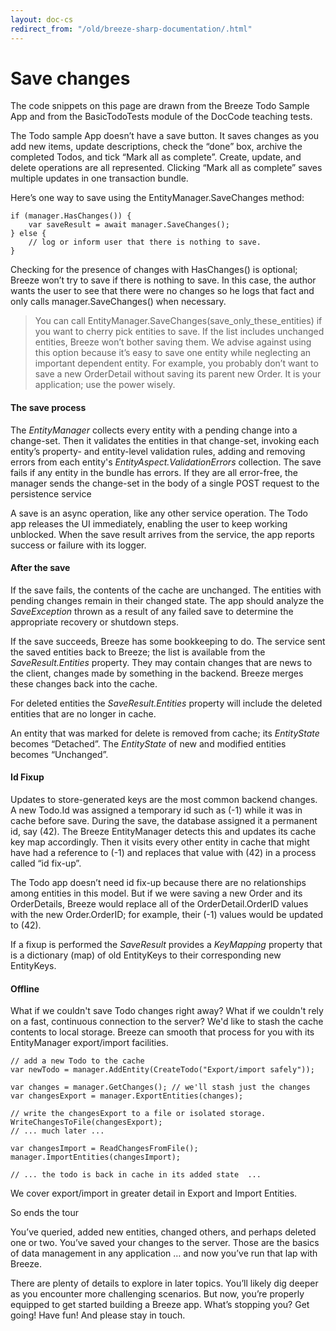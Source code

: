 ```yaml
---
layout: doc-cs
redirect_from: "/old/breeze-sharp-documentation/.html"
---
```


# Save changes

The code snippets on this page are drawn from the Breeze Todo Sample App and from the BasicTodoTests module of the DocCode teaching tests.

The Todo sample App doesn’t have a save button. It saves changes as you add new items, update descriptions, check the “done” box, archive the completed Todos, and tick “Mark all as complete”. Create, update, and delete operations are all represented. Clicking “Mark all as complete” saves multiple updates in one transaction bundle.

Here’s one way to save using the EntityManager.SaveChanges method:

    if (manager.HasChanges()) {
        var saveResult = await manager.SaveChanges();
    } else {
        // log or inform user that there is nothing to save.     
    }

Checking for the presence of changes with HasChanges() is optional; Breeze won’t try to save if there is nothing to save. In this case, the author wants the user to see that there were no changes so he logs that fact and only calls manager.SaveChanges() when necessary.

> You can call EntityManager.SaveChanges(save_only_these_entities) if you want to cherry pick entities to save. If the list includes unchanged entities, Breeze won’t bother saving them. We advise against using this option because it’s easy to save one entity while neglecting an important dependent entity. For example, you probably don’t want to save a new OrderDetail without saving its parent new Order. It is your application; use the power wisely.


#### The save process

The *EntityManager* collects every entity with a pending change into a change-set. Then it validates the entities in that change-set, invoking each entity’s property- and entity-level validation rules, adding and removing errors from each entity's *EntityAspect.ValidationErrors* collection. The save fails if any entity in the bundle has errors. If they are all error-free, the manager sends the change-set in the body of a single POST request to the persistence service 

A save is an async operation, like any other service operation.  The Todo app releases the UI immediately, enabling the user to keep working unblocked. When the save result arrives from the service, the app reports success or failure with its logger.

#### After the save

If the save fails, the contents of the cache are unchanged. The entities with pending changes remain in their changed state. The app should analyze the *SaveException* thrown as a result of any failed save to determine the appropriate recovery or shutdown steps.

If the save succeeds, Breeze has some bookkeeping to do. The service sent the saved entities back to Breeze; the list is available from the *SaveResult.Entities* property.  They may contain changes that are news to the client, changes made by something in the backend.  Breeze merges these changes back into the cache.

For deleted entities the *SaveResult.Entities* property will include the deleted entities that are no longer in cache.

An entity that was marked for delete is removed from cache; its *EntityState* becomes “Detached”. The *EntityState* of new and modified entities becomes “Unchanged”.


#### Id Fixup

Updates to store-generated keys are the most common backend changes. A new Todo.Id was assigned a temporary id such as (-1) while it was in cache before save.  During the save, the database assigned it a permanent id, say (42). The Breeze EntityManager detects this and updates its cache key map accordingly. Then it visits every other entity in cache that might have had a reference to (-1) and replaces that value with (42) in a process called “id fix-up”.

The Todo app doesn’t need id fix-up because there are no relationships among entities in this model. But if we were saving a new Order and its OrderDetails, Breeze would replace all of the OrderDetail.OrderID values with the new Order.OrderID; for example, their (-1) values would be updated to (42).

If a fixup is performed the *SaveResult* provides a *KeyMapping* property that is a dictionary (map) of old EntityKeys to their corresponding new EntityKeys.

#### Offline

What if we couldn't save Todo changes right away? What if we couldn't rely on a fast, continuous connection to the server? We'd like to stash the cache contents to local storage. Breeze can smooth that process for you with its EntityManager export/import facilities. 

    // add a new Todo to the cache
    var newTodo = manager.AddEntity(CreateTodo("Export/import safely"));
    
    var changes = manager.GetChanges(); // we'll stash just the changes
    var changesExport = manager.ExportEntities(changes);
    
    // write the changesExport to a file or isolated storage.
    WriteChangesToFile(changesExport);  
    // ... much later ...
    
    var changesImport = ReadChangesFromFile();
    manager.ImportEntities(changesImport);

    // ... the todo is back in cache in its added state  ...

We cover export/import in greater detail in Export and Import Entities.

So ends the tour

You’ve queried, added new entities, changed others, and perhaps deleted one or two. You’ve saved your changes to the server. Those are the basics of data management in any application … and now you’ve run that lap with Breeze.

There are plenty of details to explore in later topics. You’ll likely dig deeper as you encounter more challenging scenarios. But now, you’re properly equipped to get started building a Breeze app. What’s stopping you? Get going! Have fun! And please stay in touch.





